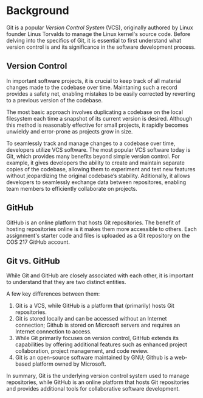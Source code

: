 # Background

Git is a popular _Version Control System_ (VCS), originally authored by Linux founder Linus Torvalds to manage the Linux kernel's source code. Before delving into the specifics of Git, it is essential to first understand what version control is and its significance in the software development process.

## Version Control

In important software projects, it is crucial to keep track of all material changes made to the codebase over time. Maintaning such a record provides a safety net, enabling mistakes to be easily corrected by reverting to a previous version of the codebase.

The most basic approach involves duplicating a codebase on the local filesystem each time a snapshot of its current version is desired. Although this method is reasonably effective for small projects, it rapidly becomes unwieldy and error-prone as projects grow in size.

To seamlessly track and manage changes to a codebase over time, developers utilize VCS software. The most popular VCS software today is Git, which provides many benefits beyond simple version control. For example, it gives developers the ability to create and maintain separate copies of the codebase, allowing them to experiment and test new features without jeopardizing the original codebase’s stability. Aditionally, it allows developers to seamlessly exchange data between repositores, enabling team members to efficiently collaborate on projects.

## GitHub

GitHub is an online platform that hosts Git repositories. The benefit of hosting repositories online is it makes them more accessible to others. Each assignment's starter code and files is uploaded as a Git repository on the COS 217 GitHub account.

## Git vs. GitHub

While Git and GitHub are closely associated with each other, it is important to understand that they are two distinct entities.

A few key differences between them:

1. Git is a VCS, while GitHub is a platform that (primarily) hosts Git repositories.
2. Git is stored locally and can be accessed without an Internet connection; Github is stored on Microsoft servers and requires an Internet connection to access.
3. While Git primarily focuses on version control, GitHub extends its capabilities by offering additional features such as enhanced project collaboration, project management, and code review.
4. Git is an open-source software maintained by GNU; Github is a web-based platform owned by Microsoft.

In summary, Git is the underlying version control system used to manage repositories, while GitHub is an online platform that hosts Git repositories and provides additional tools for collaborative software development.
